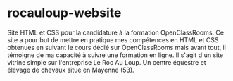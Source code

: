 # rocauloup-website
Site HTML et CSS pour la candidature à la formation OpenClassRooms.
Ce site a pour but de mettre en pratique mes compétences en HTML et CSS obtenues en suivant le cours dédié sur OpenClassRooms mais avant tout, il témoigne de ma capacité à suivre une formation en ligne.
Il s'agit d'un site vitrine simple sur l'entreprise Le Roc Au Loup. Un centre équestre et élevage de chevaux situé en Mayenne (53).
